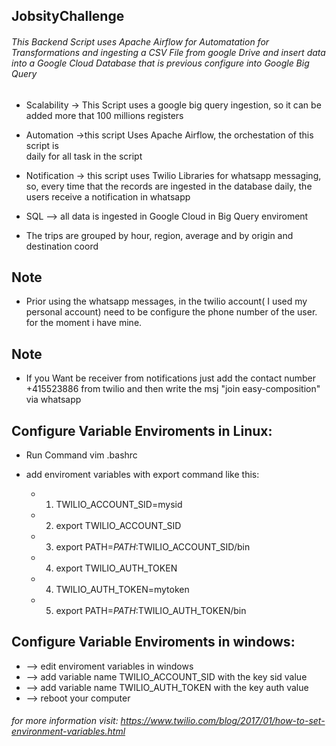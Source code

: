 ## JobsityChallenge

###### This Backend Script uses Apache Airflow for Automatation for Transformations and ingesting a CSV File from google Drive and insert data into a Google Cloud Database that is previous configure into Google  Big Query


* Scalability -> This Script uses a google big query ingestion, so it can be added more that 100 millions registers

* Automation ->this script Uses Apache Airflow, the orchestation of this script is  
daily for all task in the script

* Notification -> this script uses Twilio Libraries for whatsapp messaging,
so, every time that the records are ingested in the database daily, the users receive a notification
in whatsapp

* SQL --> all data is ingested in Google Cloud in Big Query enviroment

* The trips are grouped by hour, region, average and by origin and destination coord

## Note
* Prior using the whatsapp messages, in the twilio account( I used my personal account) need to be configure the phone number of the user. for the moment i have mine.


## Note
* If you Want be receiver from notifications just add the contact number  +415523886 from twilio and then write the msj "join easy-composition" via whatsapp


## Configure Variable Enviroments in Linux:

* Run Command vim .bashrc
* add enviroment variables with export command like this:

     * 1. TWILIO_ACCOUNT_SID=mysid
     * 2. export TWILIO_ACCOUNT_SID
     * 3. export PATH=$PATH:$TWILIO_ACCOUNT_SID/bin
     * 4. export TWILIO_AUTH_TOKEN
     * 4. TWILIO_AUTH_TOKEN=mytoken
     * 5. export PATH=$PATH:$TWILIO_AUTH_TOKEN/bin



## Configure Variable Enviroments in windows:

* --> edit enviroment variables in windows
* --> add variable name TWILIO_ACCOUNT_SID with the key sid value
* --> add variable name TWILIO_AUTH_TOKEN with the key auth value
* --> reboot your computer


######  for more information visit: https://www.twilio.com/blog/2017/01/how-to-set-environment-variables.html

